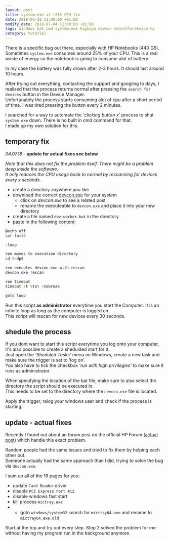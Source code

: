 ```yaml
---
layout: post
title: system.exe at ~25% CPU fix
date: 2018-06-28 11:00:00 +01:00
modify_date: 2018-07-04 11:00:00 +01:00
tags: windows bat cmd system.exe highcpu devcon searchfordevice hp
category: tutorial
---
```


There is a specific bug out there, especially with HP Notebooks (440 G5).  
Sometimes `system.exe` consumes around 25% of your CPU. This is a real waste of energy so the notebook is going to consume alot of battery.

In my case the battery was fully drown after 2-3 hours. It should last around 10 hours.<!--more-->

After trying out everything, contacting the support and googling to days, I realised that the process returns normal after pressing the `search for devices` button in the Device Manager.  
Unfortunately the process starts consuming alot of cpu after a short period of time. I was tired pressing the button every 2 minutes.

I searched for a way to automate the _'clicking button x'_ process to shut `system.exe` down. There is no built in cmd command for that.  
I made up my own solution for this.

## temporary fix

_04.07.18_ - **update for actual fixes see below**

_Note that this does not fix the problem itself. There might be a problem deep inside the software._  
_It only reduces the CPU usage back to normal by rescanning for devices every x seconds._

-   create a directory anywhere you like
-   download the correct [devcon.exe](https://superuser.com/questions/1002950/quick-method-to-install-devcon-exe) for your system
    -   click on _devcon.exe_ to see a related post
    -   rename the executeable to `devcon.exe` and place it into your new directory
-   create a file named `dev-worker.bat` in the directory
-   paste in the following content:

```powershell
@echo off
set to=30

:loop

rem moves to execution directory
cd %~dp0

rem executes devcon.exe with rescan
devcon.exe rescan

rem timeout
timeout /t %to% /nobreak

goto loop
```

Run this script **as administrator** everytime you start the Computer. It is an infinite loop as long as the computer is logged on.  
This script will rescan for new devices every 30 seconds.

## shedule the process

If you dont want to start this script everytime you log onto your computer, it's also possible to create a shedulded start for it.  
Just open the _'Sheduled Tasks'_ menu on Windows, create a new task and make sure the trigger is set to 'log on'.  
You also have to tick the checkbox _'run with high privilegies'_ to make sure it runs as administrator.

When specifying the location of the bat file, make sure to also select the directory the script should be executed in.  
This needs to be set to the directory where the `devcon.exe` file is located.

Apply the trigger, relog your windows user and check if the process is starting.

## update - actual fixes

Recently I found out about an forum post on the official HP Forum ([actual post](https://h30434.www3.hp.com/t5/Business-Notebooks/ProBook-450-with-high-CPU-usage/td-p/6520063)) which handle this exact problem.

Random people had the same issues and tried to fix them by helping each other out.  
Someone actually had the same approach than I did, trying to solve the bug via `devcon.exe`.

I sum up all of the 19 pages for you:

-   update `Card Reader` driver
-   disable `PCI Express Port #12`
-   disable windows fast start
-   kill process `mictray.exe`
-   -   goto `windows/system32` search for `mictray64.exe` and rename to `mictray64.exe.old`

Start at the top and try out every step. Step 2 solved the problem for me without having my program run in the background anymore.
